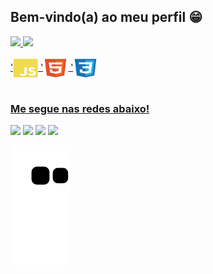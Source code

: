 ## Bem-vindo(a) ao meu perfil 😁

 <div>
  <a href="https://github.com/RenanVidal">
  <img height="180em" src="https://github-readme-stats.vercel.app/api?username=RenanVidal&show_icons=true&theme=tokyonight&include_all_commits=true&count_private=true"/>
  <img height="180em" src="https://github-readme-stats.vercel.app/api/top-langs/?username=RenanVidal&layout=compact&langs_count=6&theme=tokyonight"/>
</div>
<div style="display: inline_block"><br>
  '<img align="center" alt="Js" height="30" width="40" src="https://raw.githubusercontent.com/devicons/devicon/master/icons/javascript/javascript-plain.svg">
  '<img align="center" alt="HTML" height="30" width="40" src="https://raw.githubusercontent.com/devicons/devicon/master/icons/html5/html5-original.svg">
  '<img align="center" alt="CSS" height="30" width="40" src="https://raw.githubusercontent.com/devicons/devicon/master/icons/css3/css3-original.svg">
</div>
  
 <br>
 
  ### Me segue nas redes abaixo!
 
<div> 
  <a href="https://instagram.com/renan.vrodrigues" target="_blank"><img src="https://img.shields.io/badge/-Instagram-%23E4405F?style=for-the-badge&logo=instagram&logoColor=white" target="_blank"></a>
 <a href="https://discord.gg/RenanInsane#7782" target="_blank"><img src="https://img.shields.io/badge/Discord-7289DA?style=for-the-badge&logo=discord&logoColor=white" target="_blank"></a> 
  <a href = "mailto:rvidal.rvr@gmail.com"><img src="https://img.shields.io/badge/-Gmail-%23333?style=for-the-badge&logo=gmail&logoColor=white" target="_blank"></a>
  <a href="https://www.linkedin.com/in/renanvrodrigues/" target="_blank"><img src="https://img.shields.io/badge/-LinkedIn-%230077B5?style=for-the-badge&logo=linkedin&logoColor=white" target="_blank"></a> 
 
  ![Snake animation](https://github.com/RenanVidal/RenanVidal/blob/output/github-contribution-grid-snake.svg)

</div>
